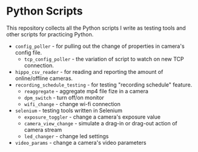 # Python Scripts
This repository collects all the Python scripts I write as testing tools and other scripts for practicing Python.
* `config_poller` - for pulling out the change of properties in camera's config file.
  * `tcp_config_poller` - the variation of script to watch on new TCP connection.
* `hippo_csv_reader` - for reading and reporting the amount of online/offline cameras.
* `recording_schedule_testing` - for testing "recording schedule" feature.
  * `reaggregate` - aggregate mp4 file fize in a camera
  * `dpm_switch` - turn off/on monitor
  * `wifi_change` - change wi-fi connection
* `selenium` - testing tools written in Selenium
  * `exposure_toggler` - change a camera's exposure value
  * `camera_view_change` - simulate a drag-in or drag-out action of camera stream
  * `led_changer` - change led settings
* `video_params` - change a camera's video parameters
